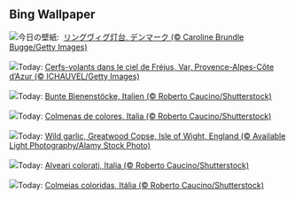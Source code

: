 ## Bing Wallpaper
![](https://www.bing.com/th?id=OHR.LyngvigLighthouse_JA-JP3502925142_UHD.jpg&w=1000)今日の壁紙: &nbsp;[リングヴィグ灯台, デンマーク (© Caroline Brundle Bugge/Getty Images)](https://www.bing.com/th?id=OHR.LyngvigLighthouse_JA-JP3502925142_UHD.jpg)
<br><br/>
![](https://www.bing.com/th?id=OHR.KiteFrejus_FR-FR4833953629_UHD.jpg&w=1000)Today: [Cerfs-volants dans le ciel de Fréjus, Var, Provence-Alpes-Côte d’Azur (© ICHAUVEL/Getty Images)](https://www.bing.com/th?id=OHR.KiteFrejus_FR-FR4833953629_UHD.jpg)
<br><br/>
![](https://www.bing.com/th?id=OHR.ColorfulBeehives_DE-DE0790331743_UHD.jpg&w=1000)Today: [Bunte Bienenstöcke, Italien (© Roberto Caucino/Shutterstock)](https://www.bing.com/th?id=OHR.ColorfulBeehives_DE-DE0790331743_UHD.jpg)
<br><br/>
![](https://www.bing.com/th?id=OHR.ColorfulBeehives_ES-ES4737812847_UHD.jpg&w=1000)Today: [Colmenas de colores, Italia (© Roberto Caucino/Shutterstock)](https://www.bing.com/th?id=OHR.ColorfulBeehives_ES-ES4737812847_UHD.jpg)
<br><br/>
![](https://www.bing.com/th?id=OHR.GarlicFestival2025_EN-GB2919536930_UHD.jpg&w=1000)Today: [Wild garlic, Greatwood Copse, Isle of Wight, England (© Available Light Photography/Alamy Stock Photo)](https://www.bing.com/th?id=OHR.GarlicFestival2025_EN-GB2919536930_UHD.jpg)
<br><br/>
![](https://www.bing.com/th?id=OHR.ColorfulBeehives_IT-IT3102989336_UHD.jpg&w=1000)Today: [Alveari colorati, Italia (© Roberto Caucino/Shutterstock)](https://www.bing.com/th?id=OHR.ColorfulBeehives_IT-IT3102989336_UHD.jpg)
<br><br/>
![](https://www.bing.com/th?id=OHR.ColorfulBeehives_PT-BR1350605096_UHD.jpg&w=1000)Today: [Colmeias coloridas, Itália (© Roberto Caucino/Shutterstock)](https://www.bing.com/th?id=OHR.ColorfulBeehives_PT-BR1350605096_UHD.jpg)
<br><br/>
